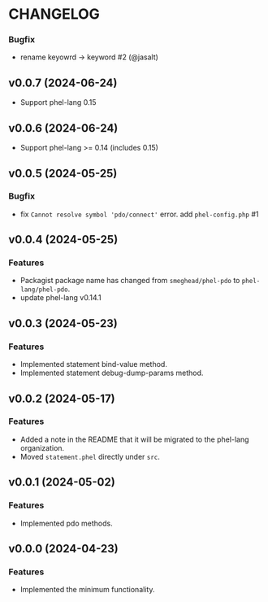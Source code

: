 # CHANGELOG


### Bugfix

 * rename keyowrd -> keyword #2 (@jasalt)

## v0.0.7 (2024-06-24)

 * Support phel-lang 0.15

## v0.0.6 (2024-06-24)

 * Support phel-lang >= 0.14 (includes 0.15)

## v0.0.5 (2024-05-25)

### Bugfix

 * fix `Cannot resolve symbol 'pdo/connect'` error. add `phel-config.php` #1

## v0.0.4 (2024-05-25)

### Features

 * Packagist package name has changed from `smeghead/phel-pdo` to `phel-lang/phel-pdo`.
 * update phel-lang v0.14.1

## v0.0.3 (2024-05-23)

### Features

 * Implemented statement bind-value method.
 * Implemented statement debug-dump-params method.

## v0.0.2 (2024-05-17)

### Features

 * Added a note in the README that it will be migrated to the phel-lang organization.
 * Moved `statement.phel` directly under `src`.

## v0.0.1 (2024-05-02)

### Features

 * Implemented pdo methods.

## v0.0.0 (2024-04-23)

### Features

 * Implemented the minimum functionality.



